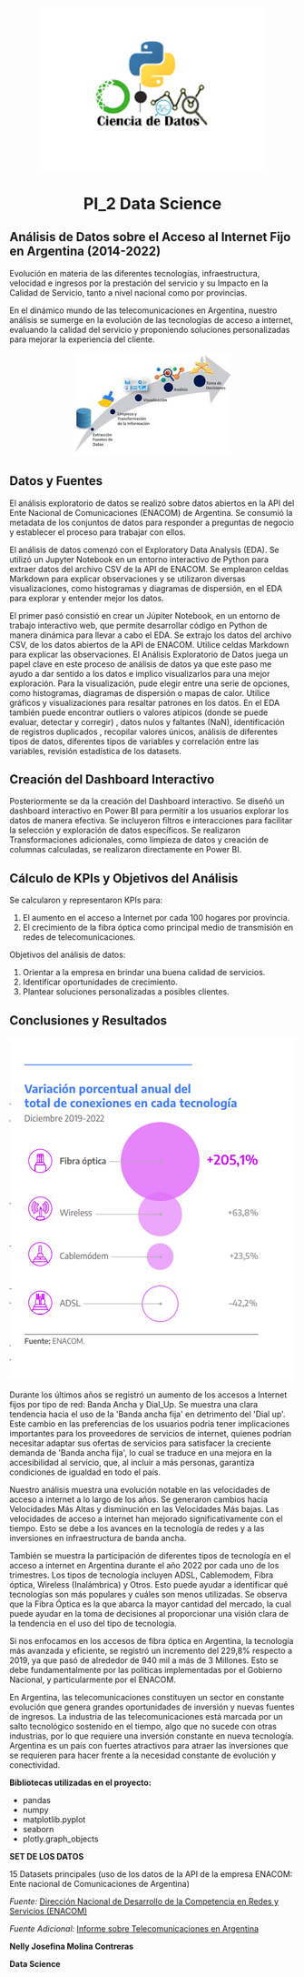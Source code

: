 <div align="center">
  <img src="img/img1.png" alt="Logotipo" width="400">
  <h1>PI_2 Data Science </h1>
</div>



## Análisis de Datos sobre el Acceso al Internet Fijo en Argentina (2014-2022)

Evolución en materia de las diferentes tecnologías, infraestructura, velocidad e ingresos por la prestación del servicio  y su Impacto en la Calidad de Servicio, tanto a nivel nacional como por provincias. 

En el dinámico mundo de las telecomunicaciones en Argentina, nuestro análisis se sumerge en la evolución de las tecnologías de acceso a internet, evaluando la calidad del servicio y proponiendo soluciones personalizadas para mejorar la experiencia del cliente.

<p align="center">
  <img src="img/img2.jpg" alt="Texto Alternativo">
</p>

## Datos y Fuentes

El análisis exploratorio de datos se realizó sobre datos abiertos en la API del Ente Nacional de Comunicaciones (ENACOM) de Argentina. Se consumió la metadata de los conjuntos de datos para responder a preguntas de negocio y establecer el proceso para trabajar con ellos.

El análisis de datos comenzó con el Exploratory Data Analysis (EDA). Se utilizó un Jupyter Notebook en un entorno interactivo de Python para extraer datos del archivo CSV de la API de ENACOM. Se emplearon celdas Markdown para explicar observaciones y se utilizaron diversas visualizaciones, como histogramas y diagramas de dispersión, en el EDA para explorar y entender mejor los datos.

 El primer pasó consistió en crear un Júpiter Notebook, en un entorno de trabajo interactivo web, que permite desarrollar código en Python de manera dinámica para llevar a cabo el EDA. Se extrajo los datos del archivo CSV, de los datos abiertos de la  API de ENACOM. Utilice celdas Markdown para explicar las  observaciones. El Análisis Exploratorio de Datos juega un papel clave en este proceso de análisis de datos ya que este paso me ayudo a dar sentido a los datos e implico visualizarlos para una mejor exploración. Para la visualización, pude elegir entre una serie de opciones, como histogramas, diagramas de dispersión o mapas de calor. Utilice gráficos y visualizaciones para resaltar patrones en los datos. En el EDA también puede encontrar outliers o valores atípicos (donde se puede evaluar, detectar y corregir) , datos nulos y faltantes (NaN), identificación de registros duplicados , recopilar valores únicos, análisis de diferentes tipos de datos, diferentes tipos de variables y correlación entre las variables, revisión estadística de los datasets.


## Creación del Dashboard Interactivo

Posteriormente se da la creación del Dashboard interactivo. Se diseñó un dashboard interactivo en Power BI para permitir a los usuarios explorar los datos de manera efectiva. Se incluyeron filtros e interacciones para facilitar la selección y exploración de datos específicos. Se realizaron Transformaciones adicionales, como limpieza de datos y creación de columnas calculadas, se realizaron directamente en Power BI.

## Cálculo de KPIs y Objetivos del Análisis

Se calcularon y representaron KPIs para:
1. El aumento en el acceso a Internet por cada 100 hogares por provincia.
2. El crecimiento de la fibra óptica como principal medio de transmisión en redes de telecomunicaciones.

Objetivos del análisis de datos:
1. Orientar a la empresa en brindar una buena calidad de servicios.
2. Identificar oportunidades de crecimiento.
3. Plantear soluciones personalizadas a posibles clientes.

## Conclusiones y Resultados
![Texto Alternativo](img/img3.png)

Durante los últimos años se registró un aumento de los accesos a Internet fijos por tipo de red: Banda Ancha y Dial_Up. Se muestra una clara tendencia hacia el uso de la 'Banda ancha fija' en detrimento del 'Dial up'. Este cambio en las preferencias de los usuarios podría tener implicaciones importantes para los proveedores de servicios de internet, quienes podrían necesitar adaptar sus ofertas de servicios para satisfacer la creciente demanda de 'Banda ancha fija', lo cual se traduce en una mejora en la accesibilidad al servicio, que, al incluir a más personas, garantiza condiciones de igualdad en todo el país.

Nuestro análisis muestra una evolución notable en las velocidades de acceso a internet a lo largo de los años. Se generaron cambios hacia Velocidades Más Altas y disminución en las Velocidades Más bajas. Las velocidades de acceso a internet han mejorado significativamente con el tiempo. Esto se debe a los avances en la tecnología de redes y a las inversiones en infraestructura de banda ancha.

También se muestra la participación de diferentes tipos de tecnología en el acceso a internet en Argentina durante el año 2022 por cada uno de los trimestres. Los tipos de tecnología incluyen ADSL, Cablemodem, Fibra óptica, Wireless (Inalámbrica) y Otros. Esto puede ayudar a identificar qué tecnologías son más populares y cuáles son menos utilizadas. Se observa que la Fibra Óptica es la que abarca la mayor cantidad del mercado, la cual puede ayudar en la toma de decisiones al proporcionar una visión clara de la tendencia en el uso del tipo de tecnología.

Si nos enfocamos en los accesos de fibra óptica en Argentina, la tecnología más avanzada y eficiente, se registró un incremento del 229,8% respecto a 2019, ya que pasó de alrededor de 940 mil a más de 3 Millones. Esto se debe fundamentalmente por las políticas implementadas por el Gobierno Nacional, y particularmente por el ENACOM.

En Argentina, las telecomunicaciones constituyen un sector en constante evolución que genera grandes oportunidades de inversión y nuevas fuentes de ingresos. La industria de las telecomunicaciones está marcada por un salto tecnológico sostenido en el tiempo, algo que no sucede con otras industrias, por lo que requiere una inversión constante en nueva tecnología. Argentina es un país con fuertes atractivos para atraer las inversiones que se requieren para hacer frente a la necesidad constante de evolución y conectividad.




**Bibliotecas utilizadas en el proyecto:**
- pandas
- numpy
- matplotlib.pyplot
- seaborn
- plotly.graph_objects


**SET DE LOS DATOS** 

15 Datasets principales (uso de los datos de la API de la empresa ENACOM: Ente nacional de Comunicaciones de Argentina)

*Fuente:* [Dirección Nacional de Desarrollo de la Competencia en Redes y Servicios (ENACOM)](https://www.enacom.gob.ar/institucional)

*Fuente Adicional:* [Informe sobre Telecomunicaciones en Argentina](https://www.inversionycomercio.ar/pdf/sectores/telecomunicaciones/AAICI_TecnoTEL.pdf)


**Nelly Josefina Molina Contreras**

**Data Science** 

